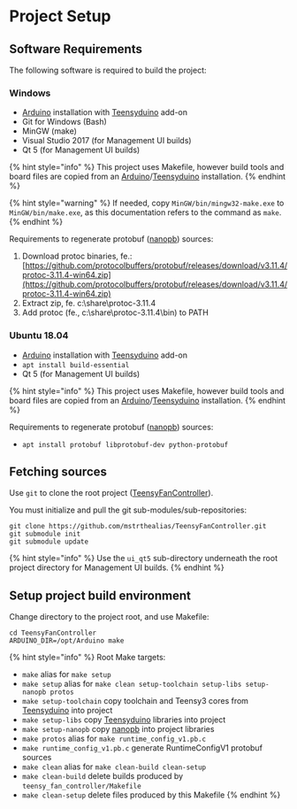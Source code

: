 # Project Setup

## Software Requirements

The following software is required to build the project:

### Windows

* [Arduino](https://www.arduino.cc/en/Main/Software) installation with [Teensyduino](https://www.pjrc.com/teensy/teensyduino.html) add-on
* Git for Windows \(Bash\)
* MinGW \(make\)
* Visual Studio 2017 \(for Management UI builds\)
* Qt 5 \(for Management UI builds\)

{% hint style="info" %}
This project uses Makefile, however build tools and board files are copied from an [Arduino](https://www.arduino.cc/en/Main/Software)/[Teensyduino](https://www.pjrc.com/teensy/teensyduino.html) installation.
{% endhint %}

{% hint style="warning" %}
If needed, copy `MinGW/bin/mingw32-make.exe` to `MinGW/bin/make.exe`, as this documentation refers to the command as `make`.
{% endhint %}

Requirements to regenerate protobuf \([nanopb](https://github.com/nanopb/nanopb)\) sources:

1. Download protoc binaries, fe.: [https://github.com/protocolbuffers/protobuf/releases/download/v3.11.4/protoc-3.11.4-win64.zip](https://github.com/protocolbuffers/protobuf/releases/download/v3.11.4/protoc-3.11.4-win64.zip)
2. Extract zip, fe. c:\share\protoc-3.11.4
3. Add protoc \(fe., c:\share\protoc-3.11.4\bin\) to PATH

### Ubuntu 18.04

* [Arduino](https://www.arduino.cc/en/Main/Software) installation with [Teensyduino](https://www.pjrc.com/teensy/teensyduino.html) add-on
* `apt install build-essential`
* Qt 5 \(for Management UI builds\)

{% hint style="info" %}
This project uses Makefile, however build tools and board files are copied from an [Arduino](https://www.arduino.cc/en/Main/Software)/[Teensyduino](https://www.pjrc.com/teensy/teensyduino.html) installation.
{% endhint %}

Requirements to regenerate protobuf \([nanopb](https://github.com/nanopb/nanopb)\) sources:

* `apt install protobuf libprotobuf-dev python-protobuf`

## Fetching sources

Use `git` to clone the root project \([TeensyFanController](https://github.com/mstrthealias/TeensyFanController)\).

You must initialize and pull the git sub-modules/sub-repositories:

```text
git clone https://github.com/mstrthealias/TeensyFanController.git
git submodule init
git submodule update
```

{% hint style="info" %}
Use the `ui_qt5` sub-directory underneath the root project directory for Management UI builds.
{% endhint %}

## Setup project build environment

Change directory to the project root, and use Makefile:

```text
cd TeensyFanController
ARDUINO_DIR=/opt/Arduino make
```

{% hint style="info" %}
Root Make targets:

* `make` alias for `make setup`
* `make setup` alias for `make clean setup-toolchain setup-libs setup-nanopb protos`
* `make setup-toolchain` copy toolchain and Teensy3 cores from [Teensyduino](https://www.pjrc.com/teensy/teensyduino.html) into project
* `make setup-libs` copy [Teensyduino](https://www.pjrc.com/teensy/teensyduino.html) libraries into project
* `make setup-nanopb` copy [nanopb](https://github.com/nanopb/nanopb) into project libraries
* `make protos` alias for `make runtime_config_v1.pb.c`
* `make runtime_config_v1.pb.c` generate RuntimeConfigV1 protobuf sources
* `make clean` alias for `make clean-build clean-setup`
* `make clean-build` delete builds produced by `teensy_fan_controller/Makefile`
* `make clean-setup` delete files produced by this Makefile
{% endhint %}

